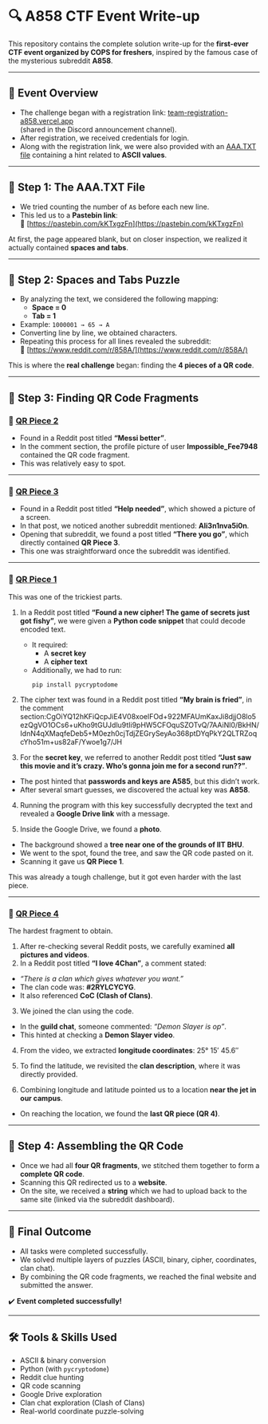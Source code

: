 # 🔍 A858 CTF Event Write-up

This repository contains the complete solution write-up for the **first-ever CTF event organized by COPS for freshers**, inspired by the famous case of the mysterious subreddit **A858**.

---

## 📌 Event Overview
- The challenge began with a registration link: [team-registration-a858.vercel.app](https://team-registration-a858.vercel.app/)  
  (shared in the Discord announcement channel).  
- After registration, we received credentials for login.  
- Along with the registration link, we were also provided with an [AAA.TXT file](https://drive.google.com/file/d/1o4_DIj9gkozQKG-ywghtdQaR8ex9NSFp/view?usp=sharing) containing a hint related to **ASCII values**.

---

## 🧩 Step 1: The AAA.TXT File
- We tried counting the number of `A`s before each new line.  
- This led us to a **Pastebin link**:  
  🔗 [https://pastebin.com/kKTxgzFn](https://pastebin.com/kKTxgzFn)  

At first, the page appeared blank, but on closer inspection, we realized it actually contained **spaces and tabs**.

---

## 🧩 Step 2: Spaces and Tabs Puzzle
- By analyzing the text, we considered the following mapping:
  - **Space = 0**  
  - **Tab = 1**  
- Example: `1000001 → 65 → A`  
- Converting line by line, we obtained characters.  
- Repeating this process for all lines revealed the subreddit:  
  🔗 [https://www.reddit.com/r/858A/](https://www.reddit.com/r/858A/)  

This is where the **real challenge** began: finding the **4 pieces of a QR code**.

---

## 🧩 Step 3: Finding QR Code Fragments

### 🔹 [QR Piece 2](https://drive.google.com/file/d/1zJweWEFbkHMhip4J5ViQvFXBcUOgTbVV/view?usp=sharing)
- Found in a Reddit post titled **“Messi better”**.  
- In the comment section, the profile picture of user **Impossible_Fee7948** contained the QR code fragment.  
- This was relatively easy to spot.  

---

### 🔹  [QR Piece 3](https://drive.google.com/file/d/1zJweWEFbkHMhip4J5ViQvFXBcUOgTbVV/view?usp=sharing)
- Found in a Reddit post titled **“Help needed”**, which showed a picture of a screen.  
- In that post, we noticed another subreddit mentioned: **Ali3n1nva5i0n**.  
- Opening that subreddit, we found a post titled **“There you go”**, which directly contained **QR Piece 3**.  
- This one was straightforward once the subreddit was identified.  

---

### 🔹  [QR Piece 1](https://drive.google.com/file/d/1zJweWEFbkHMhip4J5ViQvFXBcUOgTbVV/view?usp=sharing)
This was one of the trickiest parts.  

1. In a Reddit post titled **“Found a new cipher! The game of secrets just got fishy”**, we were given a **Python code snippet** that could decode encoded text.  
   - It required:
     - A **secret key**
     - A **cipher text**  
   - Additionally, we had to run:  
     ```
     pip install pycryptodome
     ```

2. The cipher text was found in a Reddit post titled **“My brain is fried”**, in the comment section:CgOiYQ12hKFiQcpJiE4V08xoelFOd+922MFAUmKaxJi8djjO8lo5ezQgVO1OCs6+uKho9tGUJdlu9tIi9pHW5CFOquSZOTvQ/7AAiNl0/BkHN/IdnN4qXMaqfeDeb5+M0ezh0cjTdjZEGrySeyAo368ptDYqPkY2QLTRZoqcYho51m+us82aF/Ywoe1g7/JH

3. For the **secret key**, we referred to another Reddit post titled **“Just saw this movie and it’s crazy. Who’s gonna join me for a second run??”**.  
- The post hinted that **passwords and keys are A585**, but this didn’t work.  
- After several smart guesses, we discovered the actual key was **A858**.  

4. Running the program with this key successfully decrypted the text and revealed a **Google Drive link** with a message.  

5. Inside the Google Drive, we found a **photo**.  
- The background showed a **tree near one of the grounds of IIT BHU**.  
- We went to the spot, found the tree, and saw the QR code pasted on it.  
- Scanning it gave us **QR Piece 1**.  

This was already a tough challenge, but it got even harder with the last piece.  

---

### 🔹  [QR Piece 4](https://drive.google.com/file/d/1zJweWEFbkHMhip4J5ViQvFXBcUOgTbVV/view?usp=sharing)
The hardest fragment to obtain.  

1. After re-checking several Reddit posts, we carefully examined **all pictures and videos**.  
2. In a Reddit post titled **“I love 4Chan”**, a comment stated:  
- *“There is a clan which gives whatever you want.”*  
- The clan code was: **#2RYLCYCYG**.  
- It also referenced **CoC (Clash of Clans)**.  

3. We joined the clan using the code.  
- In the **guild chat**, someone commented: *“Demon Slayer is op”*.  
- This hinted at checking a **Demon Slayer video**.  

4. From the video, we extracted **longitude coordinates**:  25° 15′ 45.6″


5. To find the latitude, we revisited the **clan description**, where it was directly provided.  

6. Combining longitude and latitude pointed us to a location **near the jet in our campus**.  
- On reaching the location, we found the **last QR piece (QR 4)**.  

---

## 🧩 Step 4: Assembling the QR Code
- Once we had all **four QR fragments**, we stitched them together to form a **complete QR code**.  
- Scanning this QR redirected us to a **website**.  
- On the site, we received a **string** which we had to upload back to the same site (linked via the subreddit dashboard).  

---

## 🏁 Final Outcome
- All tasks were completed successfully.  
- We solved multiple layers of puzzles (ASCII, binary, cipher, coordinates, clan chat).  
- By combining the QR code fragments, we reached the final website and submitted the answer.  

✔️ **Event completed successfully!**

---

## 🛠️ Tools & Skills Used
- ASCII & binary conversion  
- Python (with `pycryptodome`)  
- Reddit clue hunting  
- QR code scanning  
- Google Drive exploration  
- Clan chat exploration (Clash of Clans)  
- Real-world coordinate puzzle-solving  


